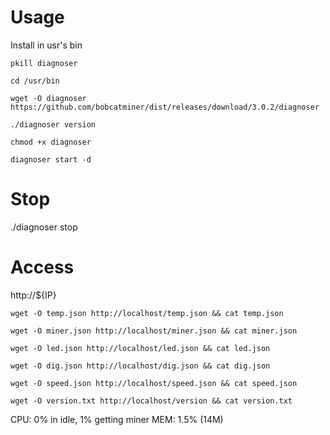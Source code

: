 # Usage

Install in usr's bin

```
pkill diagnoser

cd /usr/bin

wget -O diagnoser https://github.com/bobcatminer/dist/releases/download/3.0.2/diagnoser

./diagnoser version

chmod +x diagnoser 

diagnoser start -d
```

# Stop 

./diagnoser stop

# Access

http://${IP}

```
wget -O temp.json http://localhost/temp.json && cat temp.json

wget -O miner.json http://localhost/miner.json && cat miner.json

wget -O led.json http://localhost/led.json && cat led.json

wget -O dig.json http://localhost/dig.json && cat dig.json

wget -O speed.json http://localhost/speed.json && cat speed.json

wget -O version.txt http://localhost/version && cat version.txt

```


CPU: 0% in idle, 1% getting miner
MEM: 1.5% (14M)
